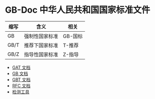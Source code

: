 # GB-Doc 中华人民共和国国家标准文件

| 缩写 | 含义 | 相关 |
| --- | --- | --- |
| GB  | 强制性国家标准 | GB-国标 |
| GB/T | 推荐下国家标准 | T-推荐 |
| GB/Z | 指导性国家标准 | Z-指导 |

- [GAT 文档](./GAT)
- [GB 文档](./GB)
- [GBT 文档](./GBT)
- [RFC 文档](./RFC)
- [检测工具](./Tool)